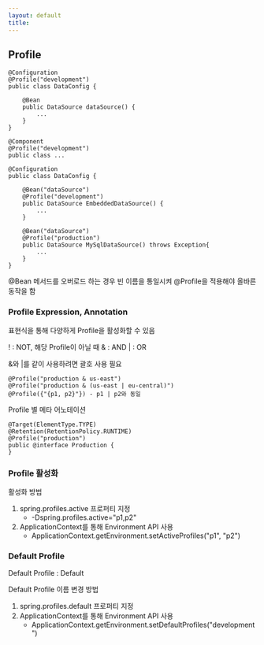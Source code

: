 ```yaml
---
layout: default
title:
---
```


## Profile

```
@Configuration
@Profile("development")
public class DataConfig {
    
    @Bean
    public DataSource dataSource() {
        ...
    }
}

@Component
@Profile("development")
public class ...
```

```
@Configuration
public class DataConfig {

    @Bean("dataSource")
    @Profile("development")
    public DataSource EmbeddedDataSource() {
        ...
    }

    @Bean("dataSource")
    @Profile("production")
    public DataSource MySqlDataSource() throws Exception{
        ...
    }
}
```
@Bean 메서드를 오버로드 하는 경우 빈 이름을 통일시켜 @Profile을 적용해야 올바른 동작을 함

### Profile Expression, Annotation

표현식을 통해 다양하게 Profile을 활성화할 수 있음

! : NOT, 해당 Profile이 아닐 때
& : AND
| : OR

&와 |를 같이 사용하려면 괄호 사용 필요

```
@Profile("production & us-east")
@Profile("production & (us-east | eu-central)")
@Profile({"{p1, p2}"}) - p1 | p2와 동일
```

Profile 별 메타 어노테이션
```
@Target(ElementType.TYPE)
@Retention(RetentionPolicy.RUNTIME)
@Profile("production")
public @interface Production {
}
```

### Profile 활성화

활성화 방법
1. spring.profiles.active 프로퍼티 지정
    - -Dspring.profiles.active="p1,p2"
2. ApplicationContext를 통해 Environment API 사용
    - ApplicationContext.getEnvironment.setActiveProfiles("p1", "p2")

### Default Profile

Default Profile : Default

Default Profile 이름 변경 방법
1. spring.profiles.default 프로퍼티 지정
2. ApplicationContext를 통해 Environment API 사용
    - ApplicationContext.getEnvironment.setDefaultProfiles("development")